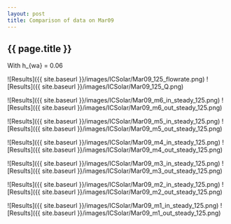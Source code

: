 ```yaml
---
layout: post
title: Comparison of data on Mar09
---
```

{{ page.title }}
-----------------
With h_{wa} = 0.06

![Results]({{ site.baseurl }}/images/ICSolar/Mar09_125_flowrate.png) ![Results]({{ site.baseurl }}/images/ICSolar/Mar09_125_Q.png)

![Results]({{ site.baseurl }}/images/ICSolar/Mar09_m6_in_steady_125.png) ![Results]({{ site.baseurl }}/images/ICSolar/Mar09_m6_out_steady_125.png)

![Results]({{ site.baseurl }}/images/ICSolar/Mar09_m5_in_steady_125.png) ![Results]({{ site.baseurl }}/images/ICSolar/Mar09_m5_out_steady_125.png)

![Results]({{ site.baseurl }}/images/ICSolar/Mar09_m4_in_steady_125.png) ![Results]({{ site.baseurl }}/images/ICSolar/Mar09_m4_out_steady_125.png)

![Results]({{ site.baseurl }}/images/ICSolar/Mar09_m3_in_steady_125.png) ![Results]({{ site.baseurl }}/images/ICSolar/Mar09_m3_out_steady_125.png)

![Results]({{ site.baseurl }}/images/ICSolar/Mar09_m2_in_steady_125.png) ![Results]({{ site.baseurl }}/images/ICSolar/Mar09_m2_out_steady_125.png)

![Results]({{ site.baseurl }}/images/ICSolar/Mar09_m1_in_steady_125.png) ![Results]({{ site.baseurl }}/images/ICSolar/Mar09_m1_out_steady_125.png)


